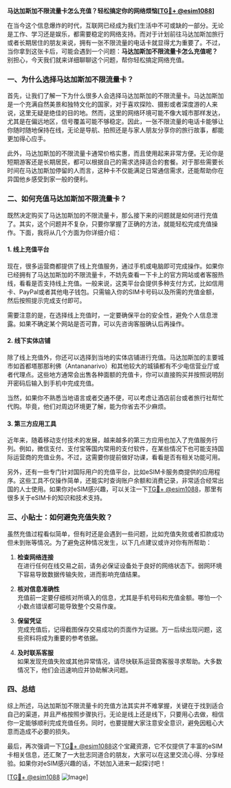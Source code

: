 **马达加斯加不限流量卡怎么充值？轻松搞定你的网络烦恼[[TG💪+ @esim1088](https://t.me/s/esim1088)]**

在当今这个信息爆炸的时代，互联网已经成为我们生活中不可或缺的一部分。无论是工作、学习还是娱乐，都需要稳定的网络支持。而对于计划前往马达加斯加旅行或者长期居住的朋友来说，拥有一张不限流量的电话卡就显得尤为重要了。不过，当你拿到这张卡后，可能会遇到一个问题：**马达加斯加不限流量卡怎么充值呢？** 别担心，今天我们就来详细聊聊这个问题，帮你轻松搞定网络充值。

### 一、为什么选择马达加斯加不限流量卡？

首先，让我们了解一下为什么很多人会选择马达加斯加的不限流量卡。马达加斯加是一个充满自然美景和独特文化的国家，对于喜欢探险、摄影或者深度游的人来说，这里无疑是绝佳的目的地。然而，这里的网络环境可能不像大城市那样发达，尤其是在偏远地区，信号覆盖可能不够稳定。因此，一张不限流量的电话卡能够让你随时随地保持在线，无论是导航、拍照还是与家人朋友分享你的旅行故事，都能更加得心应手。

此外，马达加斯加的不限流量卡通常价格实惠，而且使用起来非常方便。无论你是短期游客还是长期居民，都可以根据自己的需求选择适合的套餐。对于那些需要长时间在马达加斯加停留的人而言，这种卡不仅能满足日常通信需求，还能帮助你在异国他乡感受到家一般的便利。

### 二、如何充值马达加斯加不限流量卡？

既然决定购买了马达加斯加的不限流量卡，那么接下来的问题就是如何进行充值了。其实，这个问题并不复杂，只要你掌握了正确的方法，就能轻松完成充值操作。下面，我将从几个方面为你详细介绍：

#### 1. **线上充值平台**
现在，很多运营商都提供了线上充值服务，通过手机或电脑即可完成操作。如果你已经拥有了马达加斯加的不限流量卡，不妨先查看一下卡上的官方网站或者客服热线，看看是否支持线上充值。一般来说，这类平台会提供多种支付方式，比如信用卡、PayPal或者其他电子钱包。只需输入你的SIM卡号码以及所需的充值金额，然后按照提示完成支付即可。

需要注意的是，在选择线上充值时，一定要确保平台的安全性，避免个人信息泄露。如果不确定某个网站是否可靠，可以先咨询客服确认后再操作。

#### 2. **线下实体店铺**
除了线上充值外，你还可以选择到当地的实体店铺进行充值。马达加斯加的主要城市如首都塔那那利佛（Antananarivo）和其他较大的城镇都有不少电信营业厅或者代理点。这些地方通常会出售各种面额的充值卡，你可以直接购买并按照说明刮开密码后输入到手机中完成充值。

当然，如果你不熟悉当地语言或者交通不便，可以考虑让酒店前台或者旅行社帮忙代购。毕竟，他们对周边环境更了解，能为你省去不少麻烦。

#### 3. **第三方应用工具**
近年来，随着移动支付技术的发展，越来越多的第三方应用也加入了充值服务行列。例如，微信支付、支付宝等国内常用的支付软件，在某些情况下也可能支持国际运营商的充值业务。不过，这需要你提前做好功课，看看是否有相关功能可用。

另外，还有一些专门针对国际用户的充值平台，比如eSIM卡服务商提供的应用程序。这些工具不仅操作简单，还能实时查询账户余额和消费记录，非常适合经常出国的人士使用。如果你对eSIM感兴趣，可以关注一下[TG💪+ @esim1088](https://t.me/s/esim1088)，那里有很多关于eSIM卡的知识和技术支持。

### 三、小贴士：如何避免充值失败？

虽然充值过程看似简单，但有时还是会遇到一些问题，比如充值失败或者扣款成功但未到账等情况。为了避免这种情况发生，以下几点建议或许对你有所帮助：

1. **检查网络连接**  
   在进行任何在线交易之前，请务必保证设备处于良好的网络状态下。弱网环境下容易导致数据传输失败，进而影响充值结果。

2. **核对信息准确性**  
   充值前一定要仔细核对所填入的信息，尤其是手机号码和充值金额。哪怕一个小数点错误都可能导致整个交易作废。

3. **保留凭证**  
   完成充值后，记得截图保存交易成功的页面作为证据。万一后续出现问题，这些资料将成为重要的参考依据。

4. **及时联系客服**  
   如果发现充值失败或其他异常情况，请尽快联系运营商客服寻求帮助。大多数情况下，他们会迅速响应并协助解决问题。

### 四、总结

综上所述，马达加斯加不限流量卡的充值方法其实并不难掌握，关键在于找到适合自己的渠道，并且严格按照步骤执行。无论是线上还是线下，只要用心去做，相信你一定能够顺利完成充值任务。同时，也要提醒大家注意安全意识，避免因粗心大意而造成不必要的损失。

最后，再次强调一下[TG💪+ @esim1088](https://t.me/s/esim1088)这个宝藏资源，它不仅提供了丰富的eSIM卡相关信息，还汇聚了一大批志同道合的朋友，大家可以在这里交流心得、分享经验。如果你对eSIM感兴趣的话，不妨加入进来一起探讨吧！

[[TG💪+ @esim1088](https://t.me/s/esim1088) ![Image](https://i.postimg.cc/4NQfJmqS/Snipaste-2025-05-13-00-14-12.png)]